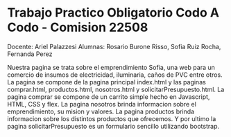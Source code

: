 # Trabajo Practico Obligatorio Codo A Codo - Comision 22508
Docente: Ariel Palazzesi
Alumnas: Rosario Burone Risso, Sofia Ruiz Rocha, Fernanda Perez

Nuestra pagina se trata sobre el emprendimiento Sofia, una web para un comercio de insumos de electricidad, iluminaria, caños de PVC entre otros.
La pagina se compone de la pagina principal index.html y las paginas comprar.html, productos.html, nosotros.html y solicitarPresupuesto.html.
La pagina comprar se compone de un carrito simple hecho en Javascript, HTML, CSS y flex.
La pagina nosotros brinda informacion sobre el emprendimiento, su mision y valores.
La pagina productos brinda informacion sobre los distintos productos que ofrecemos.
Y por ultimo la pagina solicitarPresupuesto es un formulario sencillo utilizando bootstrap.
